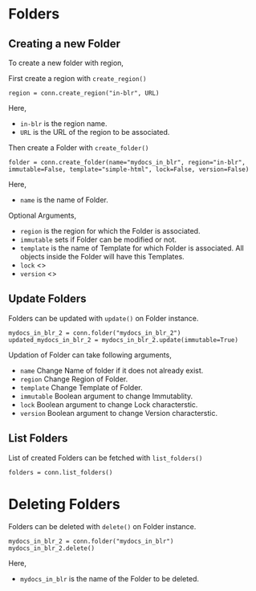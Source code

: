 # Folders

## Creating a new Folder

To create a new folder with region,

First create a region with `create_region()`

```
region = conn.create_region("in-blr", URL)
```

Here,
- `in-blr` is the region name.
- `URL` is the URL of the region to be associated.

Then create a Folder with `create_folder()`

```
folder = conn.create_folder(name="mydocs_in_blr", region="in-blr", immutable=False, template="simple-html", lock=False, version=False)
```

Here,
- `name` is the name of Folder.

Optional Arguments,
- `region` is the region for which the Folder is associated.
- `immutable` sets if Folder can be modified or not.
- `template` is the name of Template for which Folder is associated. All objects inside the Folder will have this Templates.
- `lock` <>
- `version` <>

## Update Folders

Folders can be updated with `update()` on Folder instance.

```
mydocs_in_blr_2 = conn.folder("mydocs_in_blr_2")
updated_mydocs_in_blr_2 = mydocs_in_blr_2.update(immutable=True)
```

Updation of Folder can take following arguments,

- `name` Change Name of folder if it does not already exist.
- `region` Change Region of Folder.
- `template` Change Template of Folder.
- `immutable` Boolean argument to change Immutablity.
- `lock` Boolean argument to change Lock characterstic.
- `version` Boolean argument to change Version characterstic.

## List Folders

List of created Folders can be fetched with `list_folders()`

```
folders = conn.list_folders()
```

# Deleting Folders

Folders can be deleted with `delete()` on Folder instance.

```
mydocs_in_blr_2 = conn.folder("mydocs_in_blr")
mydocs_in_blr_2.delete()
```

Here,
- `mydocs_in_blr` is the name of the Folder to be deleted.
